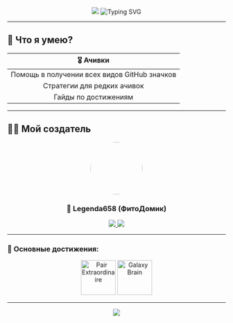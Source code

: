 <div align="center">
  <img src="https://capsule-render.vercel.app/api?type=waving&color=6366f1&height=180&section=header&text=Привет!%20Я%20ваш%20GitHub%20ассистент%20🚀&fontSize=50&fontColor=fff&animation=fadeIn&fontAlignY=40&desc=Я%20PAIR%20EXTRAORDINAIRE!&descAlignY=65&descSize=20" />

  <img src="https://readme-typing-svg.herokuapp.com?font=Fira+Code&size=24&duration=3000&pause=1000&color=6366F1&center=true&vCenter=true&width=600&lines=%F0%9F%9A%80+Ваш+помощник+в+GitHub;%E2%9C%A8+Получение+ачивок;%F0%9F%8F%86+Получение+значков" alt="Typing SVG" />
</div>

---

## 🔧 Что я умею?
<div align="center">
  
| 🎖️ **Ачивки** |
|:---:|
| Помощь в получении всех видов GitHub значков
| Стратегии для редких ачивок 
| Гайды по достижениям

</div>

---

## 👨‍💻 Мой создатель

<div align="center">
  <img src="https://github.com/Legenda658.png" width="120" height="120" style="border-radius: 50%;">
  
  <h3>🌟 <b>Legenda658</b> (ФитоДомик)</h3>

  <a href="https://github.com/Legenda658">
    <img src="https://img.shields.io/badge/GitHub-100000?style=for-the-badge&logo=github&logoColor=white" />
  </a>
  <a href="https://github.com/Legenda658">
    <img src="https://komarev.com/ghpvc/?username=Legenda658&color=6366f1&style=for-the-badge" />
  </a>
</div>

---

### 🎯 **Основные достижения:**

<p align="center">
  <img src="https://github.githubassets.com/images/modules/profile/achievements/pair-extraordinaire-default.png" title="Pair Extraordinaire" height="80"/>
  <img src="https://github.githubassets.com/images/modules/profile/achievements/galaxy-brain-default.png" title="Galaxy Brain" height="80"/>
</p>

---

<div align="center">
  <img src="https://capsule-render.vercel.app/api?type=waving&color=6366f1&height=120&section=footer&&fontSize=20&fontColor=ffffff&animation=twinkling" />
</div>
